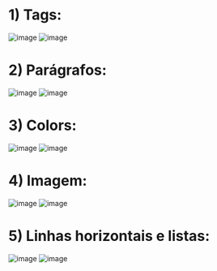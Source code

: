 <h1>1) Tags:</h1>

![image](https://github.com/fabianor135/Introdu-o-Linguagem-HTML/assets/84815028/84e9cc5d-1e08-49ae-91a4-41bb536c5a7a)
![image](https://github.com/fabianor135/Introdu-a-Linguagem-HTML/assets/84815028/ba71aa3f-a3c0-4c60-bc5f-4754d3413053)


<h1>2) Parágrafos:</h1>

![image](https://github.com/fabianor135/Introdu-o-Linguagem-HTML/assets/84815028/5272fcdd-32fd-4f36-9f19-18fc083d6c58)
![image](https://github.com/fabianor135/Introdu-a-Linguagem-HTML/assets/84815028/93caa53c-b8e5-41e7-b1c3-2715bae8318b)


<h1>3) Colors:</h1>

![image](https://github.com/fabianor135/Introdu-a-Linguagem-HTML/assets/84815028/421a318b-229e-486a-96a4-951671f5bd4f)
![image](https://github.com/fabianor135/Introdu-a-Linguagem-HTML/assets/84815028/5911d30c-fc52-499e-94c9-a0e22c81386b)

<h1>4) Imagem:</h1>

![image](https://github.com/fabianor135/Introdu-a-Linguagem-HTML/assets/84815028/9356bedc-96e6-42a2-b1df-b209be23865c)
![image](https://github.com/fabianor135/Introdu-a-Linguagem-HTML/assets/84815028/43218df6-97fa-4131-9829-d8d516e4a765)


<h1>5) Linhas horizontais e listas:</h1>

![image](https://github.com/fabianor135/Introdu-a-Linguagem-HTML/assets/84815028/ef94af14-99e7-4489-8bce-cb0e13be3873)
![image](https://github.com/fabianor135/Introdu-a-Linguagem-HTML/assets/84815028/98579953-ef6c-4e8d-ba66-30838520d27a)









